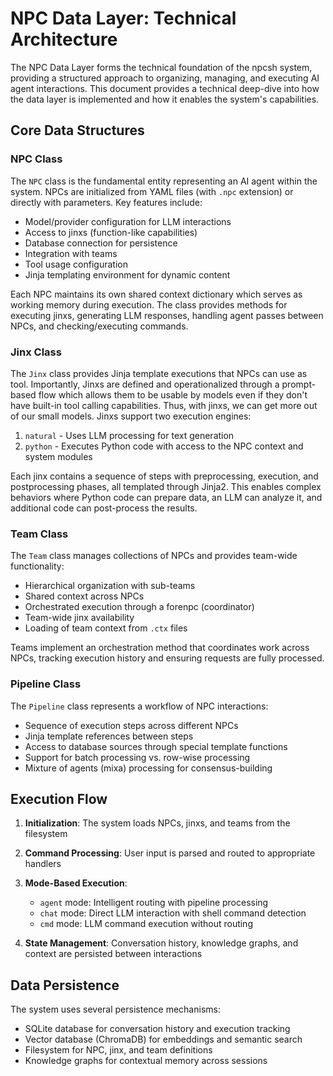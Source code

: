 # NPC Data Layer: Technical Architecture

The NPC Data Layer forms the technical foundation of the npcsh system, providing a structured approach to organizing, managing, and executing AI agent interactions. This document provides a technical deep-dive into how the data layer is implemented and how it enables the system's capabilities.

## Core Data Structures

### NPC Class

The `NPC` class is the fundamental entity representing an AI agent within the system. NPCs are initialized from YAML files (with `.npc` extension) or directly with parameters. Key features include:
- Model/provider configuration for LLM interactions
- Access to jinxs (function-like capabilities)
- Database connection for persistence
- Integration with teams
- Tool usage configuration
- Jinja templating environment for dynamic content

Each NPC maintains its own shared context dictionary which serves as working memory during execution. The class provides methods for executing jinxs, generating LLM responses, handling agent passes between NPCs, and checking/executing commands.

### Jinx Class

The `Jinx` class provides Jinja template executions that NPCs can use as tool. Importantly, Jinxs are defined and operationalized through a prompt-based flow which allows them to be usable by models even if they don't have built-in tool calling capabilities. Thus, with jinxs, we can get more out of our small models. Jinxs support two execution engines:
1. `natural` - Uses LLM processing for text generation
2. `python` - Executes Python code with access to the NPC context and system modules

Each jinx contains a sequence of steps with preprocessing, execution, and postprocessing phases, all templated through Jinja2. This enables complex behaviors where Python code can prepare data, an LLM can analyze it, and additional code can post-process the results.

### Team Class

The `Team` class manages collections of NPCs and provides team-wide functionality:
- Hierarchical organization with sub-teams
- Shared context across NPCs
- Orchestrated execution through a forenpc (coordinator)
- Team-wide jinx availability
- Loading of team context from `.ctx` files

Teams implement an orchestration method that coordinates work across NPCs, tracking execution history and ensuring requests are fully processed.

### Pipeline Class

The `Pipeline` class represents a workflow of NPC interactions:
- Sequence of execution steps across different NPCs
- Jinja template references between steps
- Access to database sources through special template functions
- Support for batch processing vs. row-wise processing
- Mixture of agents (mixa) processing for consensus-building

## Execution Flow

1. **Initialization**: The system loads NPCs, jinxs, and teams from the filesystem
2. **Command Processing**: User input is parsed and routed to appropriate handlers
3. **Mode-Based Execution**: 
   - `agent` mode: Intelligent routing with pipeline processing
   - `chat` mode: Direct LLM interaction with shell command detection
   - `cmd` mode: LLM command execution without routing

4. **State Management**: Conversation history, knowledge graphs, and context are persisted between interactions

## Data Persistence

The system uses several persistence mechanisms:
- SQLite database for conversation history and execution tracking
- Vector database (ChromaDB) for embeddings and semantic search
- Filesystem for NPC, jinx, and team definitions
- Knowledge graphs for contextual memory across sessions
